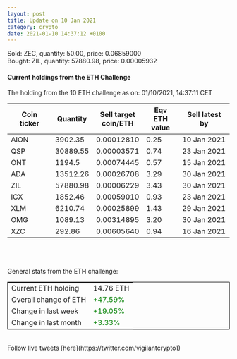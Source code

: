 ```yaml
---
layout: post
title: Update on 10 Jan 2021
category: crypto
date: 2021-01-10 14:37:12 +0100
---
```

<!-- Global site tag (gtag.js) - Google Analytics -->
<script async src="https://www.googletagmanager.com/gtag/js?id=UA-103831149-5"></script>
<script>
  window.dataLayer = window.dataLayer || [];
  function gtag(){dataLayer.push(arguments);}
  gtag('js', new Date());

  gtag('config', 'UA-103831149-5');
</script>
Sold: ZEC, quantity:        50.00, price:   0.06859000<br>Bought: ZIL, quantity:     57880.98, price:   0.00005932<br>

#### Current holdings from the ETH Challenge

The holding from the 10 ETH challenge as on: 01/10/2021, 14:37:11 CET

|Coin ticker|Quantity|Sell target<br>coin/ETH|Eqv ETH<br>value|Sell latest by|
|-----------|--------|-----------|-----------|--------------|
AION|3902.35|  0.00012810|0.25|10 Jan 2021|
QSP|30889.55|  0.00003571|0.74|23 Jan 2021|
ONT|1194.5|  0.00074445|0.57|15 Jan 2021|
ADA|13512.26|  0.00026708|3.29|30 Jan 2021|
ZIL|57880.98|  0.00006229|3.43|30 Jan 2021|
ICX|1852.46|  0.00059010|0.93|23 Jan 2021|
XLM|6210.74|  0.00025899|1.43|29 Jan 2021|
OMG|1089.13|  0.00314895|3.20|30 Jan 2021|
XZC|292.86|  0.00605640|0.94|16 Jan 2021|

<br>
<br>
<br>
General stats from the ETH challenge:

<table style="border:1px solid black;margin-left:auto;margin-right:auto;">
	<tbody>
	<tr>
		<td>Current ETH holding</td>
		<td>     14.76 ETH</td>
	</tr>
	<tr>
		<td>Overall change of ETH</td>
		<td><font color="green">+47.59%</font></td>
	</tr>
	<tr>
		<td>Change in last week</td>
		<td><font color="green">+19.05%</font></td>
	</tr>
	<tr>
		<td>Change in last month</td>
		<td><font color="green">+3.33%</font></td>
	</tr>
	</tbody>
</table>

<br>
Follow live tweets [here](https://twitter.com/vigilantcrypto1)
<br>
<br>